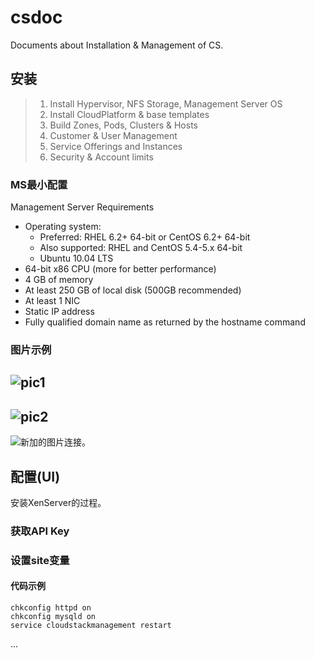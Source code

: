 # csdoc
Documents about Installation &amp; Management of CS.

## 安装

> 1. Install Hypervisor, NFS Storage, Management Server OS
> 2. Install CloudPlatform & base templates
> 3. Build Zones, Pods, Clusters & Hosts
> 4. Customer & User Management
> 5. Service Offerings and Instances
> 6. Security & Account limits

### MS最小配置
Management Server Requirements
+ Operating system:
	+ Preferred: RHEL 6.2+ 64-bit or CentOS 6.2+ 64-bit
	+ Also supported: RHEL and CentOS 5.4-5.x 64-bit
	+ Ubuntu 10.04 LTS
+ 64-bit x86 CPU (more for better performance)
+ 4 GB of memory
+ At least 250 GB of local disk (500GB recommended)
+ At least 1 NIC
+ Static IP address
+ Fully qualified domain name as returned by the hostname command

### 图片示例

![pic1][1]
---
![pic2][2]
---
![](https://raw.github.com/akinari/csdoc/master/screenshots/ss1.png "新加的图片连接。")


## 配置(UI)

安装XenServer的过程。


### 获取API Key

### 设置**site**变量 


#### 代码示例
```
chkconfig httpd on
chkconfig mysqld on
service cloudstackmanagement restart
```
...

[1]: https://raw.github.com/akinari/csdoc/master/screenshots/ss1.png "pic1 link" 
[2]: https://raw.github.com/akinari/csdoc/master/screenshots/ss1.png "pic2 link" 
